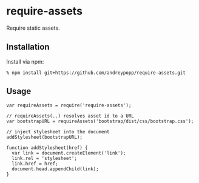 # require-assets

Require static assets.

## Installation

Install via npm:

    % npm install git+https://github.com/andreypopp/require-assets.git

## Usage

    var requireAssets = require('require-assets');

    // requireAssets(..) resolves asset id to a URL
    var bootstrapURL = requireAssets('bootstrap/dist/css/bootstrap.css');

    // inject stylesheet into the document
    addStylesheet(bootstrapURL);

    function addStylesheet(href) {
      var link = document.createElement('link');
      link.rel = 'stylesheet';
      link.href = href;
      document.head.appendChild(link);
    }
